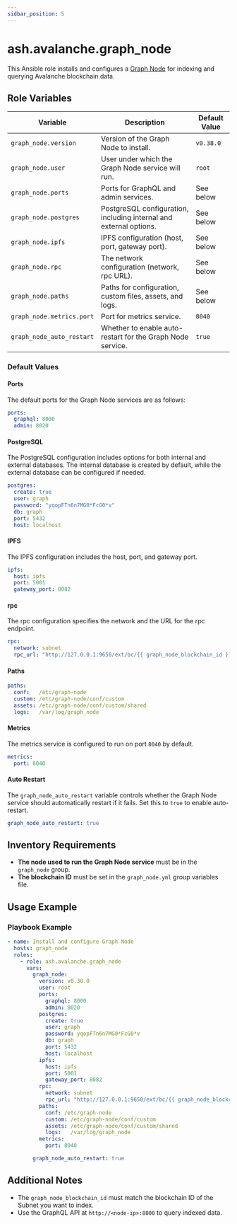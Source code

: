 ```yaml
---
sidbar_position: 5
---
```


# ash.avalanche.graph_node

This Ansible role installs and configures a [Graph Node](https://github.com/graphprotocol/graph-node) for indexing and querying Avalanche blockchain data.


## Role Variables

| Variable                  | Description                                                                 | Default Value |
|---------------------------|-----------------------------------------------------------------------------|---------------|
| `graph_node.version`      | Version of the Graph Node to install.                                       | `v0.38.0`     |
| `graph_node.user`         | User under which the Graph Node service will run.                          | `root`        |
| `graph_node.ports`        | Ports for GraphQL and admin services.                                       | See below     |
| `graph_node.postgres`     | PostgreSQL configuration, including internal and external options.          | See below     |
| `graph_node.ipfs`         | IPFS configuration (host, port, gateway port).                              | See below     |
| `graph_node.rpc`          | The network configuration (network, rpc URL).                               | See below     |
| `graph_node.paths`        | Paths for configuration, custom files, assets, and logs.                   | See below     |
| `graph_node.metrics.port` | Port for metrics service.                                                  | `8040`        |
| `graph_node_auto_restart` | Whether to enable auto-restart for the Graph Node service.                 | `true`        |

### Default Values

#### Ports

The default ports for the Graph Node services are as follows:

```yaml
ports:
  graphql: 8000
  admin: 8020
```

#### PostgreSQL

The PostgreSQL configuration includes options for both internal and external databases. The internal database is created by default, while the external database can be configured if needed.

```yaml
postgres:
  create: true
  user: graph
  password: "yqopFTn6n7MG0*FcG0*v"
  db: graph
  port: 5432
  host: localhost
```

#### IPFS

The IPFS configuration includes the host, port, and gateway port.

```yaml
ipfs:
  host: ipfs
  port: 5001
  gateway_port: 8082
```

#### rpc

The rpc configuration specifies the network and the URL for the rpc endpoint.

```yaml
rpc:
  network: subnet
  rpc_url: "http://127.0.0.1:9650/ext/bc/{{ graph_node_blockchain_id }}/rpc"
```

#### Paths

```yaml
paths:
  conf:   /etc/graph-node
  custom: /etc/graph-node/conf/custom
  assets: /etc/graph-node/conf/custom/shared
  logs:   /var/log/graph_node
```

#### Metrics

The metrics service is configured to run on port `8040` by default.

```yaml
metrics:
  port: 8040
```

#### Auto Restart

The `graph_node_auto_restart` variable controls whether the Graph Node service should automatically restart if it fails. Set this to `true` to enable auto-restart.

```yaml
graph_node_auto_restart: true
```

## Inventory Requirements

- **The node used to run the Graph Node service** must be in the `graph_node` group.
- **The blockchain ID** must be set in the `graph_node.yml` group variables file.

## Usage Example

### Playbook Example

```yaml
- name: Install and configure Graph Node
  hosts: graph_node
  roles:
    - role: ash.avalanche.graph_node
      vars:
        graph_node:
          version: v0.38.0
          user: root
          ports:
            graphql: 8000
            admin: 8020
          postgres:
            create: true
            user: graph
            password: yqopFTn6n7MG0*FcG0*v
            db: graph
            port: 5432
            host: localhost
          ipfs:
            host: ipfs
            port: 5001
            gateway_port: 8082
          rpc:
            network: subnet
            rpc_url: "http://127.0.0.1:9650/ext/bc/{{ graph_node_blockchain_id }}/rpc"
          paths:
            conf: /etc/graph-node
            custom: /etc/graph-node/conf/custom
            assets: /etc/graph-node/conf/custom/shared
            logs:   /var/log/graph_node
          metrics:
            port: 8040

        graph_node_auto_restart: true
```

## Additional Notes

- The `graph_node_blockchain_id` must match the blockchain ID of the Subnet you want to index.
- Use the GraphQL API at `http://<node-ip>:8000` to query indexed data.
